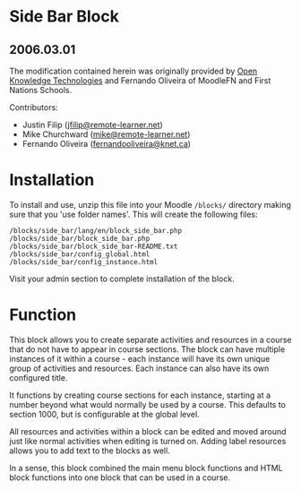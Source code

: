 
Side Bar Block
==============

2006.03.01
----------

The modification contained herein was originally provided by [Open Knowledge Technologies](http://www.oktech.ca)
and Fernando Oliveira of MoodleFN and First Nations Schools.

Contributors:

*	Justin Filip (jfilip@remote-learner.net)
*	Mike Churchward (mike@remote-learner.net)
*	Fernando Oliveira (fernandooliveira@knet.ca)

Installation
=============

To install and use, unzip this file into your Moodle ``/blocks/`` directory making sure
that you 'use folder names'. This will create the following files:

	/blocks/side_bar/lang/en/block_side_bar.php
	/blocks/side_bar/block_side_bar.php
	/blocks/side_bar/block_side_bar-README.txt
	/blocks/side_bar/config_global.html
	/blocks/side_bar/config_instance.html

Visit your admin section to complete installation of the block. 

Function
========

This block allows you to create separate activities and resources in a course
that do not have to appear in course sections. The block can have multiple
instances of it within a course - each instance will have its own unique group
of activities and resources. Each instance can also have its own configured 
title.

It functions by creating course sections for each instance, starting at a number
beyond what would normally be used by a course. This defaults to section 1000,
but is configurable at the global level.

All resources and activities within a block can be edited and moved around just
like normal activities when editing is turned on. Adding label resources allows
you to add text to the blocks as well.

In a sense, this block combined the main menu block functions and HTML block
functions into one block that can be used in a course.
